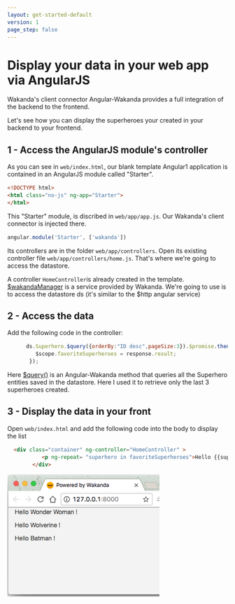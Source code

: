 ```yaml
---
layout: get-started-default
version: 1
page_step: false
---
```


# Display your data in your web app via AngularJS

Wakanda's client connector Angular-Wakanda provides a full integration of the backend to the frontend. 

Let's see how you can display the superheroes your created in your backend to your frontend.


## 1 - Access the AngularJS module's controller

As you can see in `web/index.html`, our blank template Angular1 application is contained in an AngularJS module called "Starter".

```html
<!DOCTYPE html>
<html class="no-js" ng-app="Starter">
</html>
```

This "Starter" module, is discribed in `web/app/app.js`. Our Wakanda's client connector is injected there. 

```javascript
angular.module('Starter', ['wakanda'])
```

Its controllers are in the folder `web/app/controllers`.
Open its existing controller file `web/app/controllers/home.js`. That's where we're going to access the datastore.

A controller `HomeController`is already created in the template.
[$wakandaManager](https://wakanda.github.io/angular-wakanda/#/doc/api-reference/wakanda-manager) is a service provided by Wakanda. We're going to use is to access the datastore ds (it's similar to the $http angular service)

## 2 - Access the data

Add the following code in the controller:

```javascript
      ds.Superhero.$query({orderBy:"ID desc",pageSize:3}).$promise.then(function(response) {
         $scope.favoriteSuperheroes = response.result;
       });
```
Here [$query()](https://wakanda.github.io/angular-wakanda/#/doc/api-reference/dataclass) is an Angular-Wakanda method that queries all the Superhero entities saved in the datastore. Here I used it to retrieve only the last 3 superheroes created. 


## 3 - Display the data in your front

Open `web/index.html` and add the following code into the body to display the list

```html
  <div class="container" ng-controller="HomeController" >
           <p ng-repeat= "superhero in favoriteSuperheroes">Hello {{superhero.name}} !</p>
        </div>
```
<img src="/img/display-data-final.png" />
